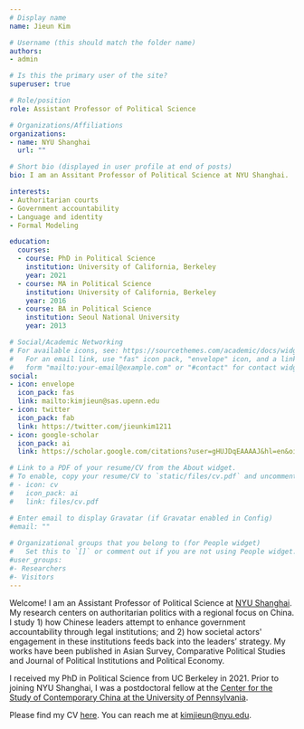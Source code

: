```yaml
---
# Display name
name: Jieun Kim

# Username (this should match the folder name)
authors:
- admin

# Is this the primary user of the site?
superuser: true

# Role/position
role: Assistant Professor of Political Science

# Organizations/Affiliations
organizations:
- name: NYU Shanghai
  url: ""

# Short bio (displayed in user profile at end of posts)
bio: I am an Assitant Professor of Political Science at NYU Shanghai.

interests:
- Authoritarian courts 
- Government accountability
- Language and identity
- Formal Modeling

education:
  courses:
  - course: PhD in Political Science
    institution: University of California, Berkeley
    year: 2021
  - course: MA in Political Science
    institution: University of California, Berkeley
    year: 2016
  - course: BA in Political Science
    institution: Seoul National University
    year: 2013

# Social/Academic Networking
# For available icons, see: https://sourcethemes.com/academic/docs/widgets/#icons
#   For an email link, use "fas" icon pack, "envelope" icon, and a link in the
#   form "mailto:your-email@example.com" or "#contact" for contact widget.
social:
- icon: envelope
  icon_pack: fas
  link: mailto:kimjieun@sas.upenn.edu
- icon: twitter
  icon_pack: fab
  link: https://twitter.com/jieunkim1211
- icon: google-scholar
  icon_pack: ai
  link: https://scholar.google.com/citations?user=gHUJDqEAAAAJ&hl=en&oi=sra

# Link to a PDF of your resume/CV from the About widget.
# To enable, copy your resume/CV to `static/files/cv.pdf` and uncomment the lines below.  
# - icon: cv
#   icon_pack: ai
#   link: files/cv.pdf

# Enter email to display Gravatar (if Gravatar enabled in Config)
#email: ""
  
# Organizational groups that you belong to (for People widget)
#   Set this to `[]` or comment out if you are not using People widget.  
#user_groups:
#- Researchers
#- Visitors
---
```


Welcome! I am an Assistant Professor of Political Science at [NYU Shanghai](https://shanghai.nyu.edu). My research centers on authoritarian politics with a regional focus on China. I study 1) how Chinese leaders attempt to enhance government accountability through legal institutions; and 2) how societal actors' engagement in these institutions feeds back into the leaders’ strategy. My works have been published in Asian Survey, Comparative Political Studies and Journal of Political Institutions and Political Economy.

I received my PhD in Political Science from UC Berkeley in 2021. Prior to joining NYU Shanghai, I was a postdoctoral fellow at the [Center for the Study of Contemporary China at the University of Pennsylvania](https://cscc.sas.upenn.edu).

Please find my CV [here]([https://www.dropbox.com/s/nkxcizdig70o3by/Kim.Jieun_CV.pdf?dl=0](https://www.dropbox.com/scl/fi/hzlbtm93d1is7fo65sh35/Kim.Jieun_CV.pdf?rlkey=q0yj68dze58498p9nw4s7d1yv&st=v5628tog&dl=0)). You can reach me at kimjieun@nyu.edu.

